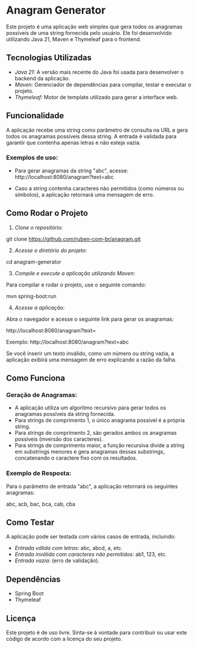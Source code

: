 # Anagram Generator

Este projeto é uma aplicação web simples que gera todos os anagramas possíveis de uma string fornecida pelo usuário. Ele foi desenvolvido utilizando Java 21, Maven e Thymeleaf para o frontend.

## Tecnologias Utilizadas

- *Java 21:* A versão mais recente do Java foi usada para desenvolver o backend da aplicação.
- *Maven:* Gerenciador de dependências para compilar, testar e executar o projeto.
- *Thymeleaf:* Motor de template utilizado para gerar a interface web.

## Funcionalidade

A aplicação recebe uma string como parâmetro de consulta na URL e gera todos os anagramas possíveis dessa string. A entrada é validada para garantir que contenha apenas letras e não esteja vazia.

### Exemplos de uso:
- Para gerar anagramas da string "abc", acesse:
  http://localhost:8080/anagram?text=abc

- Caso a string contenha caracteres não permitidos (como números ou símbolos), a aplicação retornará uma mensagem de erro.

## Como Rodar o Projeto

1. *Clone o repositório:*

git clone https://github.com/ruben-com-br/anagram.git


2. *Acesse o diretório do projeto:*

cd anagram-generator


3. *Compile e execute a aplicação utilizando Maven:*

Para compilar e rodar o projeto, use o seguinte comando:

mvn spring-boot:run


4. *Acesse a aplicação:*

Abra o navegador e acesse o seguinte link para gerar os anagramas:

http://localhost:8080/anagram?text=<seu-texto-aqui>

Exemplo:
http://localhost:8080/anagram?text=abc


Se você inserir um texto inválido, como um número ou string vazia, a aplicação exibirá uma mensagem de erro explicando a razão da falha.

## Como Funciona

### Geração de Anagramas:

- A aplicação utiliza um algoritmo recursivo para gerar todos os anagramas possíveis da string fornecida.
- Para strings de comprimento 1, o único anagrama possível é a própria string.
- Para strings de comprimento 2, são gerados ambos os anagramas possíveis (inversão dos caracteres).
- Para strings de comprimento maior, a função recursiva divide a string em substrings menores e gera anagramas dessas substrings, concatenando o caractere fixo com os resultados.

### Exemplo de Resposta:

Para o parâmetro de entrada "abc", a aplicação retornará os seguintes anagramas:

abc, acb, bac, bca, cab, cba


## Como Testar

A aplicação pode ser testada com vários casos de entrada, incluindo:

- *Entrada válida com letras:* abc, abcd, a, etc.
- *Entrada inválida com caracteres não permitidos:* ab1, 123, etc.
- *Entrada vazia:* (erro de validação).

## Dependências

- Spring Boot
- Thymeleaf

## Licença

Este projeto é de uso livre. Sinta-se à vontade para contribuir ou usar este código de acordo com a licença do seu projeto.
